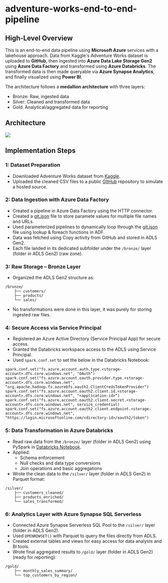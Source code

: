 # adventure-works-end-to-end-pipeline

## High-Level Overview

This is an end-to-end data pipeline using **Microsoft Azure** services with a lakehouse approach. Data from Kaggle's Adventure Works dataset is uploaded to **GitHub**, then ingested into **Azure Data Lake Storage Gen2** using **Azure Data Factory** and transformed using **Azure Databricks**. The transformed data is then made queryable via **Azure Synapse Analytics**, and finally visualized using **Power BI**.

The architecture follows a **medallion architecture** with three layers:

* Bronze: Raw, ingested data
* Silver: Cleaned and transformed data
* Gold: Analytical/aggregated data for reporting

## Architecture

![](https://github.com/sktarab4/adventure-works-azure-pipeline/blob/main/ADW%20-%20Architecture%20Diagram.png)

## Implementation Steps

### 1: Dataset Preparation

* Downloaded Adventure Works dataset from [Kaggle](https://www.kaggle.com/datasets/ukveteran/adventure-works).
* Uploaded the cleaned CSV files to a public [GitHub](https://github.com/sktarab4/Adventure-Works-Data-Engineering-Project/tree/main/data) repository to simulate a hosted source.

### 2: Data Ingestion with Azure Data Factory

* Created a pipeline in Azure Data Factory using the HTTP connector.
* Created a [git.json](https://github.com/sktarab4/adventure-works-azure-pipeline/blob/main/git.json) file to store paramete values for multiple file names and URLs.
* Used parameterized pipelines to dynamically loop through the [git.json](https://github.com/sktarab4/adventure-works-azure-pipeline/blob/main/git.json) file using lookup & foreach functions in ADF.
* Data was fetched using Copy activity from GitHub and stored in ADLS Gen2.
* Each file landed in its dedicated subfolder under the ```/bronze/``` layer (folder in ADLS Gen2) (raw zone).

### 3: Raw Storage – Bronze Layer

* Organized the ADLS Gen2 structure as:
```
/bronze/
    ├── customers/
    ├── products/
    └── sales/
```    
* No transformations were done in this layer, it was purely for storing ingested raw files.

### 4: Secure Access via Service Principal

* Registered an Azure Active Directory (Service Principal App) for secure access.
* Granted the Databricks workspace access to the ADLS using Service Principal.
* Used ```spark.conf.set``` to set the below in the Databricks Notebook:
```
spark.conf.set("fs.azure.account.auth.type.<storage-account>.dfs.core.windows.net", "OAuth")
spark.conf.set("fs.azure.account.oauth.provider.type.<storage-account>.dfs.core.windows.net", "org.apache.hadoop.fs.azurebfs.oauth2.ClientCredsTokenProvider")
spark.conf.set("fs.azure.account.oauth2.client.id.<storage-account>.dfs.core.windows.net", "<application-id>")
spark.conf.set("fs.azure.account.oauth2.client.secret.<storage-account>.dfs.core.windows.net", service_credential)
spark.conf.set("fs.azure.account.oauth2.client.endpoint.<storage-account>.dfs.core.windows.net", "https://login.microsoftonline.com/<directory-id>/oauth2/token")
```

### 5: Data Transformation in Azure Databricks

* Read raw data from the ```/bronze/``` layer (folder in ADLS Gen2) using PySpark in [Databricks Notebook](https://github.com/sktarab4/adventure-works-azure-pipeline/blob/main/Silver%20Layer%20Transformation.ipynb).
* Applied:
    - Schema enforcement
    - Null checks and data type conversions
    - Join operations and basic aggregations
* Wrote the clean data to the ```/silver/``` layer (folder in ADLS Gen2) in Parquet format:
```
/silver/
    ├── customers_cleaned/
    ├── products_enriched/
    └── sales_transformed/
```

### 6: Analytics Layer with Azure Synapse SQL Serverless

* Connected Azure Synapse Serverless SQL Pool to the ```/silver/``` layer (folder in ADLS Gen2).
* Used ```OPENROWSET()``` with Parquet to query the files directly from ADLS.
* Created external tables and views for easy access for data analysts and BI tools.
* Wrote final aggregated results to ```/gold/``` layer (folder in ADLS Gen2) (ready for reporting):
```
/gold/
    ├── monthly_sales_summary/
    └── top_customers_by_region/
```
